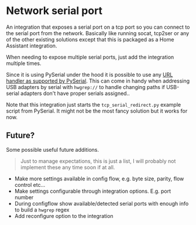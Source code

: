 # Network serial port

An integration that exposes a serial port on a tcp port so you can connect to the serial port from the network. Basically like running socat, tcp2ser or any of the other existing solutions except that this is packaged as a Home Assistant integration.

When needing to expose multiple serial ports, just add the integration multiple times.

Since it is using PySerial under the hood it is possible to use any [URL handler as supported by PySerial](https://pyserial.readthedocs.io/en/latest/url_handlers.html). This can come in handy when addressing USB adapters by serial with `hwgrep://` to handle changing paths if USB-serial adapters don't have proper serials assigned..

Note that this integration just starts the `tcp_serial_redirect.py` example script from PySerial. It might not be the most fancy solution but it works for now.

## Future?

Some possible useful future additions. 

> Just to manage expectations, this is just a list, I will probably not implement these any time soon if at all.

* Make more settings available in config flow, e.g. byte size, parity, flow control etc...
* Make settings configurable through integration options. E.g. port number
* During configflow show available/detected serial ports with enough info to build a `hwgrep` regex
* Add reconfigure option to the integration
